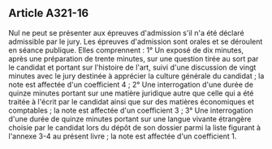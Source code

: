 Article A321-16
----
Nul ne peut se présenter aux épreuves d'admission s'il n'a été déclaré
admissible par le jury. Les épreuves d'admission sont orales et se déroulent en
séance publique. Elles comprennent : 1° Un exposé de dix minutes, après une
préparation de trente minutes, sur une question tirée au sort par le candidat et
portant sur l'histoire de l'art, suivi d'une discussion de vingt minutes avec le
jury destinée à apprécier la culture générale du candidat ; la note est affectée
d'un coefficient 4 ; 2° Une interrogation d'une durée de quinze minutes portant
sur une matière juridique autre que celle qui a été traitée à l'écrit par le
candidat ainsi que sur des matières économiques et comptables ; la note est
affectée d'un coefficient 3 ; 3° Une interrogation d'une durée de quinze minutes
portant sur une langue vivante étrangère choisie par le candidat lors du dépôt
de son dossier parmi la liste figurant à l'annexe 3-4 au présent livre ; la note
est affectée d'un coefficient 1.
